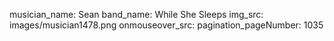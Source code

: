 musician_name: Sean
band_name: While She Sleeps
img_src: images/musician1478.png
onmouseover_src: 
pagination_pageNumber: 1035